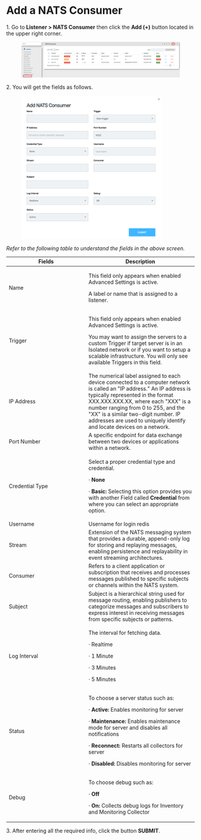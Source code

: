 # Add a NATS Consumer

1\.      Go to **Listener > NATS Consumer** then click the **Add (+)** button located in the upper right corner.&#x20;

<figure><img src="../../../../.gitbook/assets/image (322).png" alt=""><figcaption></figcaption></figure>

2\.      You will get the fields as follows.

<div align="left">

<figure><img src="../../../../.gitbook/assets/image (323).png" alt="" width="375"><figcaption></figcaption></figure>

</div>

_Refer to the following table to understand the fields in the above screen._&#x20;

<table><thead><tr><th width="199">Fields</th><th>Description</th></tr></thead><tbody><tr><td>Name </td><td><p>This field only appears when enabled Advanced Settings is active.</p><p>A label or name that is assigned to a listener. </p></td></tr><tr><td>Trigger</td><td><p>This field only appears when enabled Advanced Settings is active.</p><p>You may want to assign the servers to a custom Trigger if target server is in an Isolated network or if you want to setup a scalable infrastructure. You will only see available Triggers in this field.</p></td></tr><tr><td>IP Address </td><td>The numerical label assigned to each device connected to a computer network is called an "IP address." An IP address is typically represented in the format XXX.XXX.XXX.XX, where each "XXX" is a number ranging from 0 to 255, and the "XX" is a similar two-digit number. IP addresses are used to uniquely identify and locate devices on a network. </td></tr><tr><td>Port Number </td><td> A specific endpoint for data exchange between two devices or applications within a network. </td></tr><tr><td>Credential Type</td><td><p>Select a proper credential type and credential.</p><p>·       <strong>None</strong></p><p>·       <strong>Basic:</strong> Selecting this option provides you with another Field called <strong>Credential</strong> from where you can select an appropriate option.</p></td></tr><tr><td>Username</td><td>Username for login redis </td></tr><tr><td>Stream</td><td>Extension of the NATS messaging system that provides a durable, append-only log for storing and replaying messages, enabling persistence and replayability in event streaming architectures.</td></tr><tr><td>Consumer</td><td>Refers to a client application or subscription that receives and processes messages published to specific subjects or channels within the NATS system.</td></tr><tr><td>Subject</td><td>Subject is a hierarchical string used for message routing, enabling publishers to categorize messages and subscribers to express interest in receiving messages from specific subjects or patterns.</td></tr><tr><td>Log Interval</td><td><p>The interval for fetching data.</p><p>·       Realtime</p><p>·       1 Minute</p><p>·       3 Minutes</p><p>·       5 Minutes</p></td></tr><tr><td>Status </td><td><p>To choose a server status such as: </p><p>·       <strong>Active:</strong> Enables monitoring for server</p><p>·       <strong>Maintenance:</strong> Enables maintenance mode for server and disables all notifications</p><p>·       <strong>Reconnect:</strong> Restarts all collectors for server</p><p>·       <strong>Disabled:</strong> Disables monitoring for server</p></td></tr><tr><td>Debug </td><td><p>To choose debug such as:</p><p>·       <strong>Off</strong></p><p>·       <strong>On:</strong> Collects debug logs for Inventory and Monitoring Collector</p></td></tr></tbody></table>

3\.      After entering all the required info, click the button **SUBMIT**.
